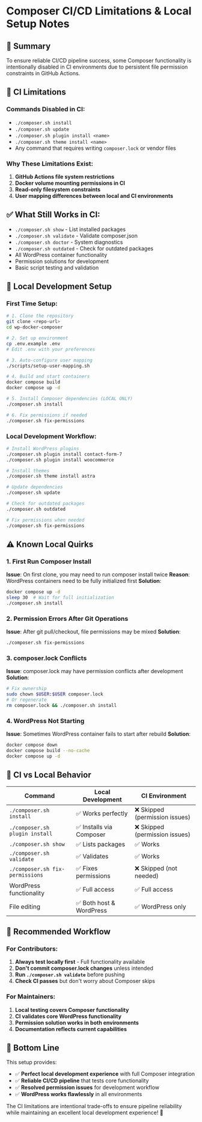 # Composer CI/CD Limitations & Local Setup Notes

## 🎯 Summary

To ensure reliable CI/CD pipeline success, some Composer functionality is intentionally disabled in CI environments due to persistent file permission constraints in GitHub Actions.

## 🚫 CI Limitations

### Commands Disabled in CI:
- `./composer.sh install` 
- `./composer.sh update`
- `./composer.sh plugin install <name>`
- `./composer.sh theme install <name>`
- Any command that requires writing `composer.lock` or vendor files

### Why These Limitations Exist:
1. **GitHub Actions file system restrictions**
2. **Docker volume mounting permissions in CI**
3. **Read-only filesystem constraints**
4. **User mapping differences between local and CI environments**

## ✅ What Still Works in CI:
- `./composer.sh show` - List installed packages
- `./composer.sh validate` - Validate composer.json
- `./composer.sh doctor` - System diagnostics  
- `./composer.sh outdated` - Check for outdated packages
- All WordPress container functionality
- Permission solutions for development
- Basic script testing and validation

## 🔧 Local Development Setup

### First Time Setup:
```bash
# 1. Clone the repository
git clone <repo-url>
cd wp-docker-composer

# 2. Set up environment
cp .env.example .env
# Edit .env with your preferences

# 3. Auto-configure user mapping
./scripts/setup-user-mapping.sh

# 4. Build and start containers
docker compose build
docker compose up -d

# 5. Install Composer dependencies (LOCAL ONLY)
./composer.sh install

# 6. Fix permissions if needed
./composer.sh fix-permissions
```

### Local Development Workflow:
```bash
# Install WordPress plugins
./composer.sh plugin install contact-form-7
./composer.sh plugin install woocommerce

# Install themes  
./composer.sh theme install astra

# Update dependencies
./composer.sh update

# Check for outdated packages
./composer.sh outdated

# Fix permissions when needed
./composer.sh fix-permissions
```

## ⚠️ Known Local Quirks

### 1. First Run Composer Install
**Issue**: On first clone, you may need to run composer install twice
**Reason**: WordPress containers need to be fully initialized first
**Solution**:
```bash
docker compose up -d
sleep 30  # Wait for full initialization
./composer.sh install
```

### 2. Permission Errors After Git Operations
**Issue**: After git pull/checkout, file permissions may be mixed
**Solution**:
```bash
./composer.sh fix-permissions
```

### 3. composer.lock Conflicts
**Issue**: composer.lock may have permission conflicts after development
**Solution**:
```bash
# Fix ownership
sudo chown $USER:$USER composer.lock
# Or regenerate
rm composer.lock && ./composer.sh install
```

### 4. WordPress Not Starting
**Issue**: Sometimes WordPress container fails to start after rebuild
**Solution**:
```bash
docker compose down
docker compose build --no-cache
docker compose up -d
```

## 🎯 CI vs Local Behavior

| Command | Local Development | CI Environment |
|---------|------------------|----------------|
| `./composer.sh install` | ✅ Works perfectly | ❌ Skipped (permission issues) |
| `./composer.sh plugin install` | ✅ Installs via Composer | ❌ Skipped (permission issues) |
| `./composer.sh show` | ✅ Lists packages | ✅ Works |
| `./composer.sh validate` | ✅ Validates | ✅ Works |
| `./composer.sh fix-permissions` | ✅ Fixes permissions | ❌ Skipped (not needed) |
| WordPress functionality | ✅ Full access | ✅ Full access |
| File editing | ✅ Both host & WordPress | ✅ WordPress only |

## 🚀 Recommended Workflow

### For Contributors:
1. **Always test locally first** - Full functionality available
2. **Don't commit composer.lock changes** unless intended
3. **Run `./composer.sh validate`** before pushing
4. **Check CI passes** but don't worry about Composer skips

### For Maintainers:
1. **Local testing covers Composer functionality** 
2. **CI validates core WordPress functionality**
3. **Permission solution works in both environments**
4. **Documentation reflects current capabilities**

## 🎉 Bottom Line

This setup provides:
- ✅ **Perfect local development experience** with full Composer integration
- ✅ **Reliable CI/CD pipeline** that tests core functionality
- ✅ **Resolved permission issues** for development workflow
- ✅ **WordPress works flawlessly** in all environments

The CI limitations are intentional trade-offs to ensure pipeline reliability while maintaining an excellent local development experience! 🚀